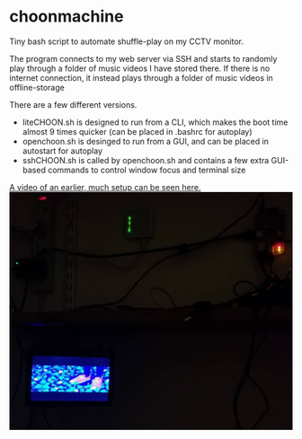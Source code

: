 # choonmachine
Tiny bash script to automate shuffle-play on my CCTV monitor.

The program connects to my web server via SSH and starts to randomly play through a folder of music videos I have stored there. If there is no internet connection, it instead plays through a folder of music videos in offline-storage

There are a few different versions.
- liteCHOON.sh is designed to run from a CLI, which makes the boot time almost 9 times quicker (can be placed in .bashrc for autoplay)
- openchoon.sh is desinged to run from a GUI, and can be placed in autostart for autoplay
- sshCHOON.sh is called by openchoon.sh and contains a few extra GUI-based commands to control window focus and terminal size

[A video of an earlier, much  setup can be seen here.](https://streamable.com/rtfv1 "Streamable")
![Choonmachine Setup](choonmachine.png)
